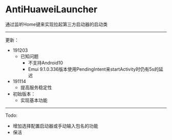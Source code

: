 # AntiHuaweiLauncher

通过监听Home键来实现拉起第三方启动器的启动类

---
更新：
* 191203
  * 已知问题
    * 不支持Android10
    * Emui 9.1.0.336版本使用PendingIntent来startActivity时仍有5s的延迟
* 191114
  * 提高服务稳定性
* 初始版本：
  * 实现基本功能

---

Todo:
* 增加选择配置启动器或手动输入包名的功能
* 保活
